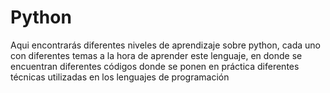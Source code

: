 # Python
Aqui encontrarás diferentes niveles de aprendizaje sobre python, cada uno con diferentes temas a la hora de aprender este lenguaje, en donde se encuentran diferentes códigos donde se ponen en práctica diferentes técnicas utilizadas en los lenguajes de programación
